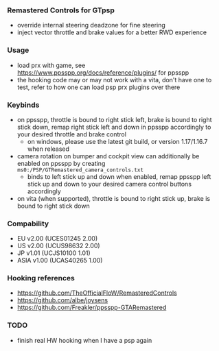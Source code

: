 ### Remastered Controls for GTpsp

- override internal steering deadzone for fine steering
- inject vector throttle and brake values for a better RWD experience

### Usage

- load prx with game, see https://www.ppsspp.org/docs/reference/plugins/ for ppsspp
- the hooking code may or may not work with a vita, don't have one to test, refer to how one can load psp prx plugins over there

### Keybinds

- on ppsspp, throttle is bound to right stick left, brake is bound to right stick down, remap right stick left and down in ppsspp accordingly to your desired throttle and brake control
	- on windows, please use the latest git build, or version 1.17/1.16.7 when released
- camera rotation on bumper and cockpit view can additionally be enabled on ppsspp by creating `ms0:/PSP/GTRemastered_camera_controls.txt`
	- binds to left stick up and down when enabled, remap ppsspp left stick up and down to your desired camera control buttons accordingly
- on vita (when supported), throttle is bound to right stick up, brake is bound to right stick down


### Compability
- EU v2.00 (UCES01245 2.00)
- US v2.00 (UCUS98632 2.00)
- JP v1.01 (UCJS10100 1.01)
- ASIA v1.00 (UCAS40265 1.00)

### Hooking references

- https://github.com/TheOfficialFloW/RemasteredControls
- https://github.com/albe/joysens
- https://github.com/Freakler/ppsspp-GTARemastered

### TODO

- finish real HW hooking when I have a psp again
